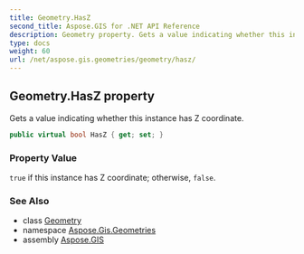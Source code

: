 ```yaml
---
title: Geometry.HasZ
second_title: Aspose.GIS for .NET API Reference
description: Geometry property. Gets a value indicating whether this instance has Z coordinate.
type: docs
weight: 60
url: /net/aspose.gis.geometries/geometry/hasz/
---
```

## Geometry.HasZ property

Gets a value indicating whether this instance has Z coordinate.

```csharp
public virtual bool HasZ { get; set; }
```

### Property Value

`true` if this instance has Z coordinate; otherwise, `false`.

### See Also

* class [Geometry](../)
* namespace [Aspose.Gis.Geometries](../../geometry/)
* assembly [Aspose.GIS](../../../)



